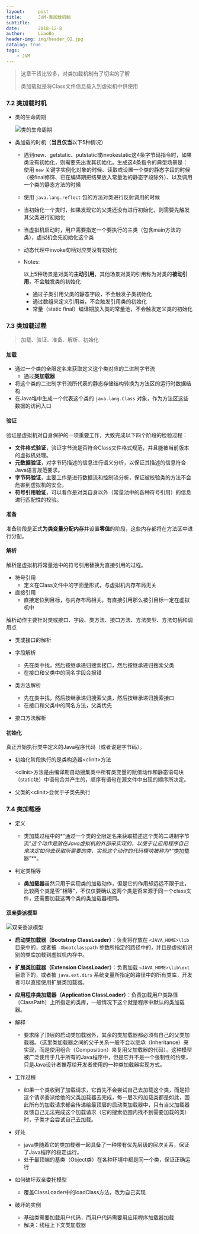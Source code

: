 ```yaml
---
layout:     post
title:      JVM-类加载机制
subtitle:   
date:       2018-12-8
author:     LiaoBo
header-img: img/header_02.jpg
catalog: true
tags:
    - JVM
---
```

> 这章干货比较多，对类加载机制有了切实的了解
>
> 类加载就是将Class文件信息载入到虚拟机中供使用


### 7.2 类加载时机

- 类的生命周期

  ![类的生命周期]({{site.url}}/postimgs/类的生命周期.jpg)

- 类加载的时机（**当且仅当**以下5种情况）

  - 遇到new、getstatic、putstatic或invokestatic这4条字节码指令时，如果类没有初始化，则需要先出发其初始化。生成这4条指令的典型场景是：使用 ```new``` 关键字实例化对象的时候、读取或设置一个类的静态字段的时候（被final修饰、已在编译期把结果放入常量池的静态字段除外）、以及调用一个类的静态方法的时候
  - 使用 ```java.lang.reflect``` 包的方法对类进行反射调用的时候
  - 当初始化一个类时，如果发现它的父类还没有进行初始化，则需要先触发其父类进行初始化
  - 当虚拟机启动时，用户需要指定一个要执行的主类（包含main方法的类），虚拟机会先初始化这个类
  - 动态代理中invoke句柄对应类没有初始化

  - Notes:

    以上5种场景是对类的**主动引用**，其他场景对类的引用称为对类的**被动引用**，不会触发类的初始化

    - 通过子类引用父类的静态字段，不会触发子类初始化
    - 通过数组来定义引用类，不会触发引用类的初始化
    - 常量（static final）编译期放入类的常量池，不会触发定义类的初始化



### 7.3 类加载过程

> 加载、验证、准备、解析、初始化

#### 加载

- 通过一个类的全限定名来获取定义这个类对应的二进制字节流
  - 通过**类加载器**
- 将这个类的二进制字节流所代表的静态存储结构转换为方法区的运行时数据结构
- 在Java堆中生成一个代表这个类的 ```java.lang.Class``` 对象，作为方法区这些数据的访问入口



#### 验证

验证是虚拟机对自身保护的一项重要工作，大致完成以下四个阶段的检验过程：

- **文件格式验证**，验证字节流是否符合Class文件格式规范，并且能被当前版本的虚拟机处理。
- **元数据验证**，对字节码描述的信息进行语义分析，以保证其描述的信息符合Java语言规范要求。
- **字节码验证**，主要工作是进行数据流和控制流分析，保证被校验类的方法不会危害到虚拟机的安全。
- **符号引用验证**，可以看作是对类自身以外（常量池中的各种符号引用）的信息进行匹配性的校验。



#### 准备

准备阶段是正式**为类变量分配内存**并设置**零值**的阶段，这些内存都将在方法区中进行分配。



#### 解析

解析是虚拟机将常量池中的符号引用替换为直接引用的过程。

- 符号引用
  - 定义在Class文件中的字面量形式，与虚拟机内存布局无关
- 直接引用
  - 直接定位到目标，与内存布局相关。有直接引用那么被引目标一定在虚拟机中



解析动作主要针对类或接口、字段、类方法、接口方法、方法类型、方法句柄和调用点

- 类或接口的解析
- 字段解析
  - 先在类中找，然后按继承递归搜索接口，然后按继承递归搜索父类
  - 在接口和父类中的同名字段会报错
- 类方法解析
  - 先在类中找，然后按继承递归搜索父类，然后按继承递归搜索接口
  - 在接口和父类中的同名方法，父类优先

- 接口方法解析



#### 初始化

真正开始执行类中定义的Java程序代码（或者说是字节码）。

- 初始化阶段执行的是类构造器\<clinit>方法

  \<clinit>方法是由编译期自动搜集类中所有类变量的赋值动作和静态语句块（static块）中语句合并产生的，顺序有语句在源文件中出现的顺序所决定。

- 父类的\<clinit>会优于子类先执行



### 7.4 类加载器

- 定义
  - 类加载过程中的*“通过一个类的全限定名来获取描述这个类的二进制字节流”*这个动作是放在Java虚拟机的外部来实现的，以便于让应用程序自己来决定如何去获取所需要的类，实现这个动作的代码模块被称为**“类加载器”**。

- 判定类相等
  - **类加载器**虽然只用于实现类的加载动作，但是它的作用却远远不限于此，比较两个类是否“相等”，不仅仅要确认这两个类是否来源于同一个class文件，还需要加载这两个类的类加载器相同。



#### 双亲委派模型

  ![双亲委派模型]({{site.url}}/postimgs/双亲委派模型.png)

  - **启动类加载器（Bootstrap ClassLoader）**：负责将存放在 ```<JAVA_HOME>\lib``` 目录中的，或者被 ```-Xbootclasspath``` 参数所指定的路径中的，并且是虚拟机识别的类库加载到虚拟机内存中。
  - **扩展类加载器（Extension ClassLoader）**：负责加载 ```<JAVA_HOME>\lib\ext``` 目录下的，或者被 ```java.ext.dirs``` 系统变量所指定的路径中的所有类库，开发者可以直接使用扩展类加载器。
  - **应用程序类加载器（Application ClassLoader）**：负责加载用户类路径（ClassPath）上所指定的类库，一般情况下这个就是程序中默认的类加载器。



- 解释
  - 要求除了顶层的启动类加载器外，其余的类加载器都必须有自己的父类加载器。（这里类加载器之间的父子关系一般不会以继承（Inheritance）来实现，而是使用组合（Composition）来复用父加载器的代码）。这种模型被广泛使用于几乎所有的Java程序中，但是它并不是一个强制性的约束，只是Java设计者推荐给开发者使用的一种类加载器实现方式。
- 工作过程
  - 如果一个类收到了加载请求，它首先不会尝试自己去加载这个类，而是把这个请求委派给他的父类加载器去完成，每一层次的加载类都是如此，因此所有的加载请求都会传递给最顶层的启动类加载器中，只有当父加载器反馈自己无法完成这个加载请求（它的搜索范围内找不到需要加载的类）时，子类才会尝试自己去加载。
- 好处
  - java类随着它的类加载器一起具备了一种带有优先层级的层次关系，保证了Java程序的稳定运行。
  - 处于最顶端的基类（Object类）在各种环境中都是同一个类，保证正确运行
- 如何破坏双亲委托模型
  - 覆盖ClassLoader中的loadClass方法，改为自己实现
- 破坏的实例
  - 基础类需要加载用户代码，而用户代码需要用应用程序加载器加载
  - 解决：线程上下文类加载器

​	
